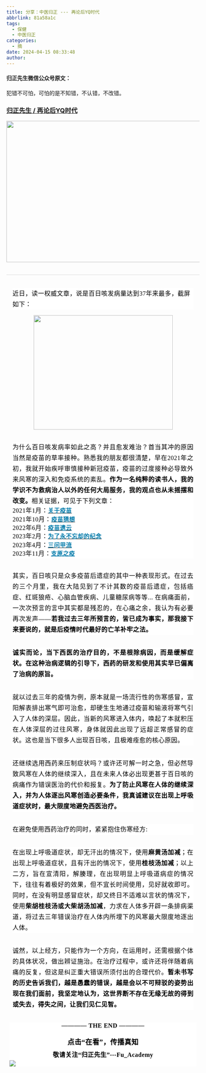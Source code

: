 ```yaml
---
title: 分享：中医归正 --- 再论后YQ时代
abbrlink: 81a58a1c
tags:
  - 保健
  - 中医归正
categories:
  - 摘
date: 2024-04-15 08:33:48
author:
---
```


#### 归正先生微信公众号原文：

犯错不可怕，可怕的是不知错，不认错，不改错。

<!-- more -->

###  [归正先生 / 再论后YQ时代](https://mp.weixin.qq.com/s/U0iwmOQHR6J2TGQ3aAvzAA "跳转至原文")



<div class="rich_media_content ">
                    <section style="text-align: center;margin-bottom: 32px;"><img class="rich_pages wxw-img js_insertlocalimg" src="https://mmbiz.qpic.cn/sz_mmbiz_jpg/zjaJCl7DLpXeB8t9au66nO0iclxiaHa6PSHonTFSpn301fWYA1pj4yP3rzZfZmvljvpPUzsyLickVPKNxzYNKxhdw/640?wx_fmt=jpeg" data-type="jpeg" data-w="592" style="width: 578px;height: 368px;"  /></section><hr style="outline: 0px;font-family: system-ui, -apple-system, BlinkMacSystemFont, &quot;Helvetica Neue&quot;, &quot;PingFang SC&quot;, &quot;Hiragino Sans GB&quot;, &quot;Microsoft YaHei UI&quot;, &quot;Microsoft YaHei&quot;, Arial, sans-serif;letter-spacing: 0.544px;text-wrap: wrap;background-color: rgb(255, 255, 255);border-style: solid;border-right-width: 0px;border-bottom-width: 0px;border-left-width: 0px;border-color: rgba(0, 0, 0, 0.1);transform-origin: 0px 0px;transform: scale(1, 0.5);visibility: visible;"  /><section style="text-align: left;margin-top: 32px;margin-right: 16px;margin-left: 16px;outline: 0px;letter-spacing: 0.544px;text-wrap: wrap;background-color: rgb(255, 255, 255);visibility: visible;line-height: 2em;"><span style="color:#000000;font-family:仿宋;"><span style="font-size: 16px;">近日，读一权威文章，说是百日咳发病量达到37年来最多，截屏如下：</span></span></section><p style="text-align: center;"><img class="rich_pages wxw-img" src="https://mmbiz.qpic.cn/sz_mmbiz_jpg/zjaJCl7DLpXeB8t9au66nO0iclxiaHa6PSDpUicUnuesI8zyPtVjTNEnwlFrsskCkrzyMWqR7zhqNAplBVGfc2arg/640?wx_fmt=jpeg" data-type="jpeg" data-w="1080" style="width: 363px;height: 298px;"  /></p><section style="text-align: justify;margin-top: 32px;margin-right: 16px;margin-left: 16px;outline: 0px;letter-spacing: 0.544px;text-wrap: wrap;background-color: rgb(255, 255, 255);visibility: visible;line-height: 2em;"><span style="color: rgb(0, 0, 0);font-family: 仿宋;font-size: 16px;">为什么百日咳发病率如此之高？并且愈发难治？首当其冲的原因当然是疫苗的草率接种。熟悉我的朋友都很清楚，早在2021年之初，我就开始疾呼审慎接种新冠疫苗，疫苗的过度接种必导致外来风寒的深入和免疫系统的紊乱。<strong>作为一名纯粹的读书人，</strong><strong>我的学识不为救病治人以外的任何大局服务，我的观点也从未摇摆和改变。</strong>相关证据，可见于下列文章：</span></section><p style="text-align: justify;margin: 0px 16px;outline: 0px;letter-spacing: 0.544px;text-wrap: wrap;background-color: rgb(255, 255, 255);visibility: visible;line-height: 1.6em;"><span style="color: rgb(0, 0, 0);font-family: 仿宋;font-size: 16px;">2021年1月：</span><a target="_blank" href="http://mp.weixin.qq.com/s?__biz=MzI5NzQzMzY5NQ==&amp;mid=2247484404&amp;idx=1&amp;sn=3b6fc1dae511f8bc0ab3625dcb557be4&amp;chksm=ecb46cc4dbc3e5d2795fc4b1af0e295d9b89ad68b1ffe126148313b9c88c170bac8ae935dbba&amp;scene=21#wechat_redirect" textvalue="关于疫苗" linktype="text" imgurl="" imgdata="null" data-itemshowtype="0" tab="innerlink" style="font-family: 仿宋;" data-linktype="2"><span style="font-family: 仿宋;font-size: 15px;"><strong><span style="font-family: 仿宋;color: rgb(0, 122, 170);">关于疫苗</span></strong></span><strong><span style="font-family: 仿宋;color: rgb(0, 122, 170);"></span></strong></a></p><p style="text-align: justify;margin: 0px 16px;outline: 0px;letter-spacing: 0.544px;text-wrap: wrap;background-color: rgb(255, 255, 255);visibility: visible;line-height: 1.6em;"><span style="color: rgb(0, 0, 0);font-family: 仿宋;font-size: 16px;">2021年10月：</span><a target="_blank" href="http://mp.weixin.qq.com/s?__biz=MzI5NzQzMzY5NQ==&amp;mid=2247484675&amp;idx=1&amp;sn=2fb99c99759ee383938998f43dfb6b22&amp;chksm=ecb46a33dbc3e3250d552c51d6929df91eca637db5832a87a1e261ffcdcfc5b0cfabac01b722&amp;scene=21#wechat_redirect" textvalue="疫苗猜想" linktype="text" imgurl="" imgdata="null" data-itemshowtype="0" tab="innerlink" style="font-family: 仿宋;" data-linktype="2"><span style="font-family: 仿宋;font-size: 15px;"><strong><span style="font-family: 仿宋;color: rgb(0, 122, 170);">疫苗猜想</span></strong></span><strong><span style="font-family: 仿宋;color: rgb(0, 122, 170);"></span></strong></a></p><p style="text-align: justify;margin: 0px 16px;outline: 0px;letter-spacing: 0.544px;text-wrap: wrap;background-color: rgb(255, 255, 255);visibility: visible;line-height: 1.6em;"><span style="color: rgb(0, 0, 0);font-family: 仿宋;font-size: 16px;">2022年6月：</span><a target="_blank" href="http://mp.weixin.qq.com/s?__biz=MzI5NzQzMzY5NQ==&amp;mid=2247485082&amp;idx=1&amp;sn=7846c44bf13da5345f67d7b26ba01fb8&amp;chksm=ecb469aadbc3e0bc0939aa90e3c76e79c045cfe19b890518188511cdcea7219e294843c7f75f&amp;scene=21#wechat_redirect" textvalue="疫苗遗云" linktype="text" imgurl="" imgdata="null" data-itemshowtype="0" tab="innerlink" data-linktype="2"><span style="font-size: 15px;"><strong><span style="font-family: 仿宋;color: rgb(0, 122, 170);">疫苗遗云</span></strong></span><strong><span style="font-family: 仿宋;color: rgb(0, 122, 170);"></span></strong></a></p><p style="text-align: justify;margin: 0px 16px;outline: 0px;letter-spacing: 0.544px;text-wrap: wrap;background-color: rgb(255, 255, 255);visibility: visible;line-height: 1.6em;"><span style="color: rgb(0, 0, 0);font-family: 仿宋;font-size: 16px;">2023年2月：</span><a target="_blank" href="http://mp.weixin.qq.com/s?__biz=MzI5NzQzMzY5NQ==&amp;mid=2247485543&amp;idx=1&amp;sn=36ed88db040e8d8d6d2a57fb5fa2ec29&amp;chksm=ecb46757dbc3ee419d528701d58cc24c4c1b731b26a4d800b88e863cc6cf83f645563f40a517&amp;scene=21#wechat_redirect" textvalue="为了永不忘却的纪念" linktype="text" imgurl="" imgdata="null" data-itemshowtype="0" tab="innerlink" style="font-family: 仿宋;" data-linktype="2"><span style="font-family: 仿宋;font-size: 15px;"><strong><span style="font-family: 仿宋;color: rgb(0, 122, 170);">为了永不忘却的纪念</span></strong></span><strong><span style="font-family: 仿宋;color: rgb(0, 122, 170);"></span></strong></a><br  /></p><p style="text-align: justify;margin: 0px 16px;outline: 0px;letter-spacing: 0.544px;text-wrap: wrap;background-color: rgb(255, 255, 255);visibility: visible;line-height: 1.6em;"><span style="color: rgb(0, 0, 0);font-family: 仿宋;font-size: 16px;">2023年4月：</span><a target="_blank" href="http://mp.weixin.qq.com/s?__biz=MzI5NzQzMzY5NQ==&amp;mid=2247485629&amp;idx=1&amp;sn=06fd060b5cf7295407d08ee06c8b9a5b&amp;chksm=ecb4678ddbc3ee9b0e4981a7a63126ddaefc68a5427e6ac9d1e53aeff05cb0a364a58635d63a&amp;scene=21#wechat_redirect" textvalue="三问甲流" linktype="text" imgurl="" imgdata="null" data-itemshowtype="0" tab="innerlink" style="font-family: 仿宋;" data-linktype="2"><span style="font-family: 仿宋;font-size: 15px;"><strong><span style="font-family: 仿宋;color: rgb(0, 122, 170);">三问甲流</span></strong></span><strong><span style="font-family: 仿宋;color: rgb(0, 122, 170);"></span></strong></a></p><p style="text-align: justify;margin: 0px 16px;outline: 0px;letter-spacing: 0.544px;text-wrap: wrap;background-color: rgb(255, 255, 255);visibility: visible;line-height: 1.6em;"><span style="color: rgb(0, 0, 0);font-family: 仿宋;font-size: 16px;">2023年11月：</span><a target="_blank" href="http://mp.weixin.qq.com/s?__biz=MzI5NzQzMzY5NQ==&amp;mid=2247485891&amp;idx=1&amp;sn=9faa98e1b613995d7bc661813471436d&amp;chksm=ecb466f3dbc3efe5ac5340ba6f2ff33b7343a1a976dd476396490220e0cf332e312a4d743468&amp;scene=21#wechat_redirect" textvalue="支原之疫" linktype="text" imgurl="" imgdata="null" data-itemshowtype="0" tab="innerlink" style="font-family: 仿宋;color: rgb(0, 122, 170);" data-linktype="2"><span style="font-family: 仿宋;color: rgb(0, 122, 170);font-size: 15px;"><strong><span style="color: rgb(0, 122, 170);font-family: 仿宋;">支原之疫</span></strong></span><span style="color: rgb(0, 122, 170);"><strong><span style="color: rgb(0, 122, 170);font-family: 仿宋;"></span></strong></span></a></p><section style="text-align: justify;margin-top: 32px;margin-right: 16px;margin-left: 16px;outline: 0px;letter-spacing: 0.544px;text-wrap: wrap;background-color: rgb(255, 255, 255);visibility: visible;line-height: 2em;"><span style="color: rgb(0, 0, 0);font-family: 仿宋;font-size: 16px;">其实，百日咳只是众多疫苗后遗症的其中一种表现形式。在过去的三个月里，我在大陆见到了不计其数的疫苗后遗症，包括癌症、红斑狼疮、心脑血管疾病、儿童糖尿病等等... 在病痛面前，一次次预言的言中其实都是残忍的，在心痛之余，我认为有必要再次发声——<strong>若我过去三年所预言的，皆已成为事实，那我接下来要说的，就是后疫情时代最好的亡羊补牢之法。</strong></span></section><section style="text-align: justify;margin-top: 32px;margin-right: 16px;margin-left: 16px;outline: 0px;letter-spacing: 0.544px;text-wrap: wrap;background-color: rgb(255, 255, 255);visibility: visible;line-height: 2em;"><strong><span style="color:#000000;font-family:仿宋;"><span style="font-size: 16px;">诚实而论，当下西医的治疗目的，不是根除病因，而是缓解症状。在这种治病逻辑的引导下，西药的研发和使用其</span></span></strong><strong><span style="color:#000000;font-family:仿宋;"><span style="font-size: 16px;">实早已偏离了治病的原旨。</span></span></strong><span style="color:#000000;font-family:仿宋;"><span style="font-size: 16px;"></span></span></section><section style="text-align: justify;margin-top: 32px;margin-right: 16px;margin-left: 16px;outline: 0px;letter-spacing: 0.544px;text-wrap: wrap;background-color: rgb(255, 255, 255);visibility: visible;line-height: 2em;"><span style="color:#000000;font-family:仿宋;"><span style="font-size: 16px;">就以过去三年的疫情为例，原本就是一场流行性的伤寒感冒，宣阳解表排出寒气即可治愈，却硬生生地通过疫苗和输液将寒气引入了人体的深层。因此，<span style="color: rgb(0, 0, 0);font-family: 仿宋;font-size: 16px;letter-spacing: 0.544px;text-wrap: wrap;background-color: rgb(255, 255, 255);">当</span><span style="color: rgb(0, 0, 0);font-family: 仿宋;font-size: 16px;letter-spacing: 0.544px;text-wrap: wrap;background-color: rgb(255, 255, 255);">新的</span><span style="color: rgb(0, 0, 0);font-family: 仿宋;font-size: 16px;letter-spacing: 0.544px;text-wrap: wrap;background-color: rgb(255, 255, 255);">风寒</span><span style="color: rgb(0, 0, 0);font-family: 仿宋;font-size: 16px;letter-spacing: 0.544px;text-wrap: wrap;background-color: rgb(255, 255, 255);">进入体</span><span style="color: rgb(0, 0, 0);font-family: 仿宋;font-size: 16px;letter-spacing: 0.544px;text-wrap: wrap;background-color: rgb(255, 255, 255);">内，</span><span style="color: rgb(0, 0, 0);font-family: 仿宋;font-size: 16px;letter-spacing: 0.544px;text-wrap: wrap;background-color: rgb(255, 255, 255);">唤起了</span><span style="color: rgb(0, 0, 0);font-family: 仿宋;font-size: 16px;letter-spacing: 0.544px;text-wrap: wrap;background-color: rgb(255, 255, 255);">本就积压在人体深层的</span><span style="color: rgb(0, 0, 0);font-family: 仿宋;font-size: 16px;letter-spacing: 0.544px;text-wrap: wrap;background-color: rgb(255, 255, 255);">过往风寒，身体就因此出现了</span><span style="color: rgb(0, 0, 0);font-family: 仿宋;font-size: 16px;letter-spacing: 0.544px;text-wrap: wrap;background-color: rgb(255, 255, 255);">远超正常感冒</span><span style="color: rgb(0, 0, 0);font-family: 仿宋;font-size: 16px;letter-spacing: 0.544px;text-wrap: wrap;background-color: rgb(255, 255, 255);">的症</span><span style="color: rgb(0, 0, 0);font-family: 仿宋;font-size: 16px;letter-spacing: 0.544px;text-wrap: wrap;background-color: rgb(255, 255, 255);">状</span><span style="color: rgb(0, 0, 0);font-family: 仿宋;font-size: 16px;letter-spacing: 0.544px;text-wrap: wrap;background-color: rgb(255, 255, 255);">。</span>这也是当下很多人出现百日咳，且极难痊愈的核心原因。</span></span></section><section style="text-align: justify;margin-top: 32px;margin-right: 16px;margin-left: 16px;outline: 0px;letter-spacing: 0.544px;text-wrap: wrap;background-color: rgb(255, 255, 255);visibility: visible;line-height: 2em;"><span style="color:#000000;font-family:仿宋;"><span style="font-size: 16px;">还继续选用西药来压制症状吗？或许还可解一时之急，但必然导致风寒在人体的继续深入，且在未来人体必出现更甚于百日咳的病痛作为错误医治的代价和报复。<strong>为了防止风寒<span style="color: rgb(0, 0, 0);font-family: 仿宋;font-size: 16px;letter-spacing: 0.544px;text-wrap: wrap;background-color: rgb(255, 255, 255);">在人体的</span><span style="color: rgb(0, 0, 0);font-family: 仿宋;font-size: 16px;letter-spacing: 0.544px;text-wrap: wrap;background-color: rgb(255, 255, 255);">继续深</span><span style="color: rgb(0, 0, 0);font-family: 仿宋;font-size: 16px;letter-spacing: 0.544px;text-wrap: wrap;background-color: rgb(255, 255, 255);">入，并为人体逐出风寒创造必要条件，我真诚建议在出现上呼吸道症状时，最大限度地避免西医治疗。</span></strong><span style="color: rgb(0, 0, 0);font-family: 仿宋;font-size: 16px;letter-spacing: 0.544px;text-wrap: wrap;background-color: rgb(255, 255, 255);"></span></span></span></section><section style="text-align: justify;margin-top: 32px;margin-right: 16px;margin-left: 16px;outline: 0px;letter-spacing: 0.544px;text-wrap: wrap;background-color: rgb(255, 255, 255);visibility: visible;line-height: 2em;"><span style="letter-spacing: 0.544px;outline: 0px;color: rgb(0, 0, 0);font-family: 仿宋;font-size: 16px;text-align: left;">在避免使用西药治疗的同时，紧紧抱住伤寒经方:</span></section><section style="text-align: justify;margin-top: 32px;margin-right: 16px;margin-left: 16px;outline: 0px;letter-spacing: 0.544px;text-wrap: wrap;background-color: rgb(255, 255, 255);visibility: visible;line-height: 2em;"><span style="letter-spacing: 0.544px;outline: 0px;color: rgb(0, 0, 0);font-family: 仿宋;font-size: 16px;text-align: left;">在出现上呼吸道症状，却无汗出的情况下，使用<strong>麻黄汤加减</strong>；</span><span style="color: rgb(0, 0, 0);font-family: 仿宋;font-size: 16px;letter-spacing: 0.544px;text-align: left;">在出现上呼吸道症状，且</span><span style="color: rgb(0, 0, 0);font-family: 仿宋;font-size: 16px;letter-spacing: 0.544px;text-align: left;">有汗出的情况下</span><span style="color: rgb(0, 0, 0);font-family: 仿宋;font-size: 16px;letter-spacing: 0.544px;text-align: left;">，使用</span><strong><span style="color: rgb(0, 0, 0);font-family: 仿宋;font-size: 16px;letter-spacing: 0.544px;text-align: left;">桂枝汤加减</span></strong><span style="color: rgb(0, 0, 0);font-family: 仿宋;font-size: 16px;letter-spacing: 0.544px;text-align: left;">；以上二方，旨在宣清阳，解腠理，在出现明显上呼吸道病症的情况下，往往有着极好的效果，但不宜长时间使用，见好就收即可。同时，在没有明显感冒症状，却又终日不适难以言状的情况下，使用<strong>柴胡桂枝汤或大柴胡汤加减</strong>，力求在人体多开辟一条排病渠道，将过去三年错误治疗在人体内所埋下的风寒最大限度地逐出人体。</span></section><p style="text-align: justify;margin: 32px 16px;outline: 0px;letter-spacing: 0.544px;text-wrap: wrap;background-color: rgb(255, 255, 255);visibility: visible;line-height: 2em;"><span style="color: rgb(0, 0, 0);font-family: 仿宋;font-size: 16px;letter-spacing: 0.544px;text-align: left;">诚然，以上经方，只能作为一个方向，在运用时，还需根据个体的具体状况，做出辨证施治。</span><span style="color: rgb(0, 0, 0);font-family: 仿宋;font-size: 16px;letter-spacing: 0.544px;text-align: left;">在治疗过程中，</span><span style="color: rgb(0, 0, 0);font-family: 仿宋;font-size: 16px;letter-spacing: 0.544px;text-align: left;">或许还将</span><span style="color: rgb(0, 0, 0);font-family: 仿宋;font-size: 16px;letter-spacing: 0.544px;text-align: left;">伴随着</span><span style="color: rgb(0, 0, 0);font-family: 仿宋;font-size: 16px;letter-spacing: 0.544px;text-align: left;">病痛</span><span style="color: rgb(0, 0, 0);font-family: 仿宋;font-size: 16px;letter-spacing: 0.544px;text-align: left;">的反</span><span style="color: rgb(0, 0, 0);font-family: 仿宋;font-size: 16px;letter-spacing: 0.544px;text-align: left;">复，但这是纠正重大错误所须付出的合理代价</span><span style="color: rgb(0, 0, 0);font-family: 仿宋;font-size: 16px;letter-spacing: 0.544px;text-align: left;">。</span><span style="letter-spacing: 0.544px;color: rgb(0, 0, 0);font-family: 仿宋;font-size: 16px;text-align: left;"><strong style="letter-spacing: 0.544px;"><span style="letter-spacing: 0.544px;">暂未书写的历史告诉我们，越是愚蠢的错误，越是会以不可辩驳的姿势出现在我们面前，</span></strong></span><strong style="letter-spacing: 0.544px;font-size: var(--articleFontsize);"><span style="color: rgb(0, 0, 0);font-family: 仿宋;font-size: 16px;letter-spacing: 0.544px;text-align: left;">我坚定地认为，</span><span style="color: rgb(0, 0, 0);font-family: 仿宋;font-size: 16px;letter-spacing: 0.544px;text-align: left;">这</span><span style="color: rgb(0, 0, 0);font-family: 仿宋;font-size: 16px;letter-spacing: 0.544px;text-align: left;"></span><span style="color: rgb(0, 0, 0);font-family: 仿宋;font-size: 16px;letter-spacing: 0.544px;text-align: left;">世界断</span><span style="color: rgb(0, 0, 0);font-family: 仿宋;font-size: 16px;letter-spacing: 0.544px;text-align: left;">不存</span><span style="color: rgb(0, 0, 0);font-family: 仿宋;font-size: 16px;letter-spacing: 0.544px;text-align: left;">在</span><span style="color: rgb(0, 0, 0);font-family: 仿宋;font-size: 16px;letter-spacing: 0.544px;text-align: left;">无缘无故</span><span style="color: rgb(0, 0, 0);font-family: 仿宋;font-size: 16px;letter-spacing: 0.544px;text-align: left;">的得到或失去，得失之间，让我们见仁见智。</span></strong><strong style="letter-spacing: 0.544px;font-size: var(--articleFontsize);"><span style="color: rgb(0, 0, 0);font-family: 仿宋;font-size: 16px;letter-spacing: 0.544px;text-align: left;"></span></strong></p><section style="margin-top: 16px;margin-right: 8px;margin-left: 8px;outline: 0px;font-family: system-ui, -apple-system, BlinkMacSystemFont, &quot;Helvetica Neue&quot;, &quot;PingFang SC&quot;, &quot;Hiragino Sans GB&quot;, &quot;Microsoft YaHei UI&quot;, &quot;Microsoft YaHei&quot;, Arial, sans-serif;letter-spacing: 0.544px;text-wrap: wrap;background-color: rgb(255, 255, 255);clear: both;min-height: 1em;text-align: center;"><strong style="outline: 0px;"><span style="outline: 0px;color: rgb(0, 0, 0);font-family: 仿宋;font-size: 16px;">———— THE&nbsp;END ————</span></strong>
					<section style="margin-top: 20px;margin-bottom: 5px;outline: 0px;max-width: 100%;font-family: -apple-system, BlinkMacSystemFont, &quot;Helvetica Neue&quot;, &quot;PingFang SC&quot;, &quot;Hiragino Sans GB&quot;, &quot;Microsoft YaHei UI&quot;, &quot;Microsoft YaHei&quot;, Arial, sans-serif;letter-spacing: 0.544px;white-space: normal;font-size: 16px;min-height: 1em;color: rgb(62, 62, 62);text-align: center;line-height: 1.75em;background-color: rgb(255, 255, 255);box-sizing: border-box !important;overflow-wrap: break-word !important;"><strong style="outline: 0px;max-width: 100%;box-sizing: border-box !important;overflow-wrap: break-word !important;"><span style="outline: 0px;max-width: 100%;font-size: 18px;color: rgb(0, 0, 0);font-family: 仿宋;letter-spacing: 0.5px;box-sizing: border-box !important;overflow-wrap: break-word !important;">点击“在看”，传播真知</span></strong></section><section style="margin-top: 5px;margin-bottom: 5px;outline: 0px;max-width: 100%;font-family: -apple-system, BlinkMacSystemFont, &quot;Helvetica Neue&quot;, &quot;PingFang SC&quot;, &quot;Hiragino Sans GB&quot;, &quot;Microsoft YaHei UI&quot;, &quot;Microsoft YaHei&quot;, Arial, sans-serif;letter-spacing: 0.544px;white-space: normal;font-size: 16px;min-height: 1em;color: rgb(62, 62, 62);text-align: center;line-height: 1.75em;background-color: rgb(255, 255, 255);box-sizing: border-box !important;overflow-wrap: break-word !important;"><strong style="outline: 0px;max-width: 100%;box-sizing: border-box !important;overflow-wrap: break-word !important;"><span style="outline: 0px;max-width: 100%;font-size: 18px;color: rgb(0, 0, 0);font-family: 仿宋;letter-spacing: 0.5px;box-sizing: border-box !important;overflow-wrap: break-word !important;"><strong style="outline: 0px;max-width: 100%;color: rgb(62, 62, 62);font-size: 16px;box-sizing: border-box !important;overflow-wrap: break-word !important;"><span style="outline: 0px;max-width: 100%;color: rgb(0, 0, 0);box-sizing: border-box !important;overflow-wrap: break-word !important;">敬请关注“归正先生”---Fu_Academy</span></strong></span></strong><img style="clear: both; display: block; margin:auto;" src="https://mmbiz.qpic.cn/mmbiz_png/zjaJCl7DLpVKRC65ufmbGmuW2lHdBt8icKFOokwHAzd5D6xDM99b8ia0dpnR1FQzd8V0tIIcy5FARc5VjdZVhmUA/640?wx_fmt=png" /></section>
                </div>
